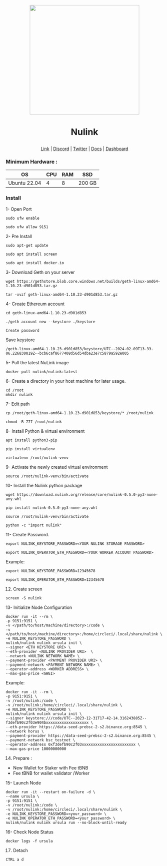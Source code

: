 <p align="center">
  <img height="350" height="350" src="https://github.com/catsmile100/Validor-Mainnet/assets/85368621/28890eaf-4865-4f56-b61c-6a471b07edf2">
</p>
<h1>
<p align="center"> Nulink </p>
</h1>

<p align="center">
  <a href="https://www.nulink.org">Link</a> |
  <a href="https://discord.com/invite/25CQFUuwJS">Discord</a> |
  <a href="https://twitter.com/NuLink">Twitter</a> |
  <a href="https://docs.nulink.org/products/stakers/nulink_worker#minimum-system-requirements">Docs</a> |
  <a href="https://dashboard.testnet.nulink.org/">Dashboard</a> 
</p>

### Minimum Hardware :
OS  | CPU     | RAM      | SSD     | 
| ------------- | ------------- | ------------- | -------- |
| Ubuntu 22.04 | 4          | 8         | 200 GB  | 

### Install

1- Open Port
```
sudo ufw enable
```
```
sudo ufw allow 9151
```
  
2- Pre Install
```
sudo apt-get update
```
```
sudo apt install screen
```
```
sudo apt install docker.io
```
3- Download Geth on your server
```
wget https://gethstore.blob.core.windows.net/builds/geth-linux-amd64-1.10.23-d901d853.tar.gz
```
```
tar -xvzf geth-linux-amd64-1.10.23-d901d853.tar.gz
```
4- Create Ethereum account
```
cd geth-linux-amd64-1.10.23-d901d853

```
```
./geth account new --keystore ./keystore
```
```
Create password
```
Save keystore
```
/geth-linux-amd64-1.10.23-d901d853/keystore/UTC--2024-02-09T13-33-06.226830019Z--bcb6caf8677408d56d54dba23e7c5879a592e005

```

5- Pull the latest NuLink image
```
docker pull nulink/nulink:latest
```

6- Create a directory in your host machine for later usage.

```
cd /root
mkdir nulink
```

7- Edit path

```
cp /root/geth-linux-amd64-1.10.23-d901d853/keystore/* /root/nulink
```
```
chmod -R 777 /root/nulink
```

8- Install Python & virtual environment

```
apt install python3-pip
```
```
pip install virtualenv
```
```
virtualenv /root/nulink-venv
```

9- Activate the newly created virtual environment
```
source /root/nulink-venv/bin/activate
```
10- Install the Nulink python package

```
wget https://download.nulink.org/release/core/nulink-0.5.0-py3-none-any.whl
```
```
pip install nulink-0.5.0-py3-none-any.whl
```
```
source /root/nulink-venv/bin/activate
```
```
python -c "import nulink"
```

11- Create Password.

```
export NULINK_KEYSTORE_PASSWORD=<YOUR NULINK STORAGE PASSWORD>
```
```
export NULINK_OPERATOR_ETH_PASSWORD=<YOUR WORKER ACCOUNT PASSWORD>
```

Example:

```
export NULINK_KEYSTORE_PASSWORD=12345678
```
```
export NULINK_OPERATOR_ETH_PASSWORD=12345678
```
12. Create screen
```
screen -S nulink
```

13- Initialize Node Configuration
```
docker run -it --rm \
-p 9151:9151 \
-v </path/to/host/machine/directory>:/code \
-v </path/to/host/machine/directory>:/home/circleci/.local/share/nulink \
-e NULINK_KEYSTORE_PASSWORD \
nulink/nulink nulink ursula init \
--signer <ETH KEYSTORE URI> \
--eth-provider <NULINK PROVIDER URI>  \
--network <NULINK NETWORK NAME> \
--payment-provider <PAYMENT PROVIDER URI> \
--payment-network <PAYMENT NETWORK NAME> \
--operator-address <WORKER ADDRESS> \
--max-gas-price <GWEI>
```

Example:

```
docker run -it --rm \
-p 9151:9151 \
-v /root/nulink:/code \
-v /root/nulink:/home/circleci/.local/share/nulink \
-e NULINK_KEYSTORE_PASSWORD \
nulink/nulink nulink ursula init \
--signer keystore:///code/UTC--2023-12-31T17-42-14.316243885Z--f3defb90c2f03e904bxxxxxxxxxxxxxxxxxxx \
--eth-provider https://data-seed-prebsc-2-s2.binance.org:8545 \
--network horus \
--payment-provider https://data-seed-prebsc-2-s2.binance.org:8545 \
--payment-network bsc_testnet \
--operator-address 0xf3defb90c2f03xxxxxxxxxxxxxxxxxxxxxxxx \
--max-gas-price 10000000000
```

14. Prepare :
- New Wallet for Staker with Fee tBNB
- Fee tBNB for wallet validator /Worker

15- Launch  Node
```
docker run -it --restart on-failure -d \
--name ursula \
-p 9151:9151 \
-v /root/nulink:/code \
-v /root/nulink:/home/circleci/.local/share/nulink \
-e NULINK_KEYSTORE_PASSWORD=<your_password> \
-e NULINK_OPERATOR_ETH_PASSWORD=<your_password> \
nulink/nulink nulink ursula run --no-block-until-ready
```

16- Check Node Status
```
docker logs -f ursula
```

17. Detach
```
CTRL a d
```
